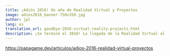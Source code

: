 ```yaml
---
title: ¡Adiós 2016! Un año de Realidad Virtual y Proyectos
image: adios2016_banner-750x350.jpg
author: jpl
lang: es
translation_url: goodbye-2016-virtual-reality-projects.html
description: ¡Se terminó el 2016! La llegada de la Realidad Virtual al público masivo, interesantes proyectos y grandes oportunidades para el 2017.
---
```


https://papagame.dev/articulos/adios-2016-realidad-virtual-proyectos

